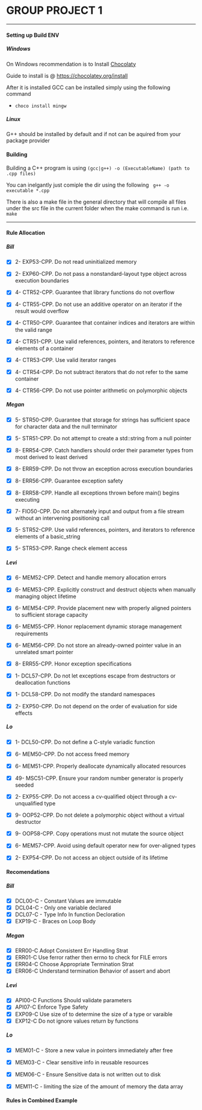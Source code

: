 # GROUP PROJECT 1
---
#### Setting up Build ENV


##### Windows
On Windows recommendation is to Install [Chocolaty](https://community.chocolatey.org)

Guide to install is @ https://chocolatey.org/install

After it is installed GCC can be installed simply using the following command
- ```choco install mingw```

##### Linux
G++ should be installed by default and if not can be aquired from your package provider



#### Building

Building a C++ program is using 
```(gcc|g++) -o (ExecutableName) (path to .cpp files)```

You can inelgantly just comiple the dir using the following
``` g++ -o executable *.cpp```

There is also a make file in the general directory that will compile all files under the src file in the current folder when the make command is run i.e.
```make```

---
#### Rule Allocation


##### Bill
- [x] 2- EXP53-CPP. Do not read uninitialized memory
- [x] 2- EXP60-CPP. Do not pass a nonstandard-layout type object across execution boundaries
- [x] 4- CTR52-CPP. Guarantee that library functions do not overflow
- [x] 4- CTR55-CPP. Do not use an additive operator on an iterator if the result would overflow
- [x] 4- CTR50-CPP. Guarantee that container indices and iterators are within the valid range
- [x] 4- CTR51-CPP. Use valid references, pointers, and iterators to reference elements of a container
- [x] 4- CTR53-CPP. Use valid iterator ranges
- [x] 4- CTR54-CPP. Do not subtract iterators that do not refer to the same container
- [x] 4- CTR56-CPP. Do not use pointer arithmetic on polymorphic objects


##### Megan
- [x] 5- STR50-CPP. Guarantee that storage for strings has sufficient space for character data and the null terminator
- [x] 5- STR51-CPP. Do not attempt to create a std::string from a null pointer
- [x] 8- ERR54-CPP. Catch handlers should order their parameter types from most derived to least derived
- [x] 8- ERR59-CPP. Do not throw an exception across execution boundaries
- [x] 8- ERR56-CPP. Guarantee exception safety
- [x] 8- ERR58-CPP. Handle all exceptions thrown before main() begins executing
- [x] 7- FIO50-CPP. Do not alternately input and output from a file stream without an intervening positioning call
- [x] 5- STR52-CPP. Use valid references, pointers, and iterators to reference elements of a basic_string
- [x] 5- STR53-CPP. Range check element access



##### Levi
- [x] 6- MEM52-CPP. Detect and handle memory allocation errors
- [x] 6- MEM53-CPP. Explicitly construct and destruct objects when manually managing object lifetime
- [x] 6- MEM54-CPP. Provide placement new with properly aligned pointers to sufficient storage capacity
- [x] 6- MEM55-CPP. Honor replacement dynamic storage management requirements
- [x] 6- MEM56-CPP. Do not store an already-owned pointer value in an unrelated smart pointer
- [x] 8- ERR55-CPP. Honor exception specifications
- [x] 1- DCL57-CPP. Do not let exceptions escape from destructors or deallocation functions
- [x] 1- DCL58-CPP. Do not modify the standard namespaces
- [x] 2- EXP50-CPP. Do not depend on the order of evaluation for side effects



##### Lo
- [x] 1- DCL50-CPP. Do not define a C-style variadic function
- [x] 6- MEM50-CPP. Do not access freed memory
- [x] 6- MEM51-CPP. Properly deallocate dynamically allocated resources
- [x] 49- MSC51-CPP. Ensure your random number generator is properly seeded
- [x] 2- EXP55-CPP. Do not access a cv-qualified object through a cv-unqualified type
- [x] 9- OOP52-CPP. Do not delete a polymorphic object without a virtual destructor
- [x] 9- OOP58-CPP. Copy operations must not mutate the source object
- [x] 6- MEM57-CPP. Avoid using default operator new for over-aligned types
- [x] 2- EXP54-CPP. Do not access an object outside of its lifetime


#### Recomendations


##### Bill
- [x] DCL00-C - Constant Values are immutable
- [x] DCL04-C - Only one variable declared
- [x] DCL07-C - Type Info In function Decloration
- [x] EXP19-C - Braces on Loop Body

##### Megan
- [x] ERR00-C Adopt Consistent Err Handling Strat
- [x] ERR01-C Use ferror rather then errno to check for FILE errors
- [x] ERR04-C Choose Appropriate Termination Strat
- [x] ERR06-C Understand termination Behavior of assert and abort

##### Levi
- [x] API00-C Functions Should validate parameters
- [x] API07-C Enforce Type Safety
- [x] EXP09-C Use size of to determine the size of a type or varaible
- [x] EXP12-C Do not ignore values return by functions

##### Lo
- [x] MEM01-C - Store a new value in pointers immediately after free
- [x] MEM03-C - Clear sensitive info in reusable resources
- [x] MEM06-C - Ensure Sensitive data is not written out to disk
- [x] MEM11-C - limiting the size of the amount of memory the data array



#### Rules in Combined Example
